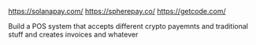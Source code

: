 https://solanapay.com/
https://spherepay.co/
https://getcode.com/

Build a POS system that accepts different crypto payemnts and traditional stuff and creates invoices and whatever